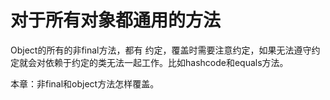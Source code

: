 # 对于所有对象都通用的方法

Object的所有的非final方法，都有 约定，覆盖时需要注意约定，如果无法遵守约定就会对依赖于约定的类无法一起工作。比如hashcode和equals方法。

本章：非final和object方法怎样覆盖。